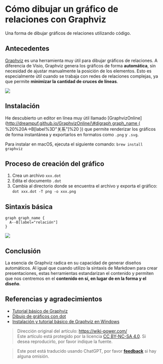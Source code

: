 # Cómo dibujar un gráfico de relaciones con Graphviz

Una forma de dibujar gráficos de relaciones utilizando código.

## Antecedentes

[Graphviz](http://www.graphviz.org/) es una herramienta muy útil para dibujar gráficos de relaciones. A diferencia de Visio, Graphviz genera los gráficos de forma **automática**, sin necesidad de ajustar manualmente la posición de los elementos. Esto es especialmente útil cuando se trabaja con redes de relaciones complejas, ya que permite **minimizar la cantidad de cruces de líneas**.

![](https://media.wiki-power.com/img/Graphviz.png)

## Instalación

He descubierto un editor en línea muy útil llamado \[GraphvizOnline\]\([http://dreampuf.github.io/GraphvizOnline/\#digraph graph_name { ](http://dreampuf.github.io/GraphvizOnline/#digraph%20graph_name%20{%20) %20%20A-&gt;B\[label%3D"关系"\]%20 }\) que permite renderizar los gráficos de forma instantánea y exportarlos en formatos como `.png` y `.svg`.

Para instalar en macOS, ejecuta el siguiente comando: `brew install graphviz`

## Proceso de creación del gráfico

1. Crea un archivo `xxx.dot`
2. Edita el documento `.dot`
3. Cambia al directorio donde se encuentra el archivo y exporta el gráfico: `dot xxx.dot -T png -o xxx.png`

## Sintaxis básica

```
graph graph_name {
  A--B[label="relación"]
}
```

![](https://media.wiki-power.com/img/20190201140244.png)

## Conclusión

La esencia de Graphviz radica en su capacidad de generar diseños automáticos. Al igual que cuando utilizo la sintaxis de Markdown para crear presentaciones, estas herramientas estandarizan el contenido y permiten que nos centremos en el **contenido en sí, en lugar de en la forma y el diseño**.

## Referencias y agradecimientos

- [Tutorial básico de Graphviz](https://blog.zengrong.net/post/2294.html)
- [Dibujo de gráficos con dot](http://www.graphviz.org/pdf/dotguide.pdf)
- [Instalación y tutorial básico de Graphviz en Windows](https://blog.csdn.net/lanchunhui/article/details/49472949)

> Dirección original del artículo: <https://wiki-power.com/>  
> Este artículo está protegido por la licencia [CC BY-NC-SA 4.0](https://creativecommons.org/licenses/by/4.0/deed.zh). Si desea reproducirlo, por favor indique la fuente.

> Este post está traducido usando ChatGPT, por favor [**feedback**](https://github.com/linyuxuanlin/Wiki_MkDocs/issues/new) si hay alguna omisión.
